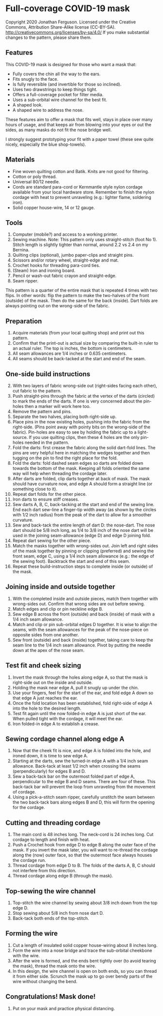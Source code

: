 # Full-coverage COVID-19 mask

Copyright 2020 Jonathan Ferguson.
Licensed under the Creative Commons, Attribution Share-Alike license (CC-BY-SA). http://creativecommons.org/licenses/by-sa/4.0/
If you make substantial changes to the pattern, please share them.

## Features

This COVID-19 mask is designed for those who want a mask that:
 * Fully covers the chin all the way to the ears.
 * Fits snugly to the face.
 * Is fully reversible (and invertible for those so inclined).
 * Uses two drawstrings to keep things tight.
 * Offers a full-coverage pocket for filter media.
 * Uses a sub-orbital wire channel for the best fit.
 * A shaped look.
 * A shaped wire to address the nose.
 
These features aim to offer a mask that fits well, stays in place over many hours of usage, and that keeps air from blowing into your eyes or out the sides, as many masks do not fit the nose bridge well. 
 
I strongly suggest prototyping your fit with a paper towel (these sew quite nicely, especially the blue shop-towels).

## Materials

* Fine woven quilting cotton and Batik. Knits are not good for filtering. 
* Cotton or poly thread. 
* Universal 80/12 needle. 
* Cords are standard para-cord or Kernmantle style nylon cordage available from your local hardware store. Remember to finish the nylon cordage with heat to prevent unraveling (e.g.: lighter flame, soldering iron).
* Solid copper house-wire, 14 or 12 gauge.

## Tools

1. Computer (mobile?) and access to a working printer.
2. Sewing machine. Note: This pattern only uses straight-stitch (foot No 1). Stitch length is slightly tighter than normal, around 2.2 vs 2.4 on my Bernina.
3. Quilting clips (optional), jumbo paper-clips and straight pins.
4. Scissors and/or rotary wheel, straight-edge and mat.
5. Crochet hooks for threading para-cord ties.
6. (Steam) Iron and ironing board.
7. Pencil or wash-out fabric crayon and straight-edge.
8. Seam ripper.

This pattern is a quarter of the entire mask that is repeated 4 times with two flips. In other words: flip the pattern to make the two-halves of the front (outside) of the mask. Then do the same for the back (inside). Dart folds are always pointing out on the wrong-side of the fabric.

## Preparation

1. Acquire materials (from your local quilting shop) and print out this pattern. 
1. Confirm that the print-out is actual size by comparing the built-in ruler to an actual ruler. The top is inches, the bottom is centimeters. 
1. All seam allowances are 1/4 inches or 0.635 centimeters.
1. All seams should be back-tacked at the start and end of the seam.

## One-side build instructions 

2. With two layers of fabric wrong-side out (right-sides facing each other), cut fabric to the pattern.
3. Push straight-pins through the fabric at the vertex of the darts (circled) to mark the ends of the darts. If one is very concerned about the pin-holes then a marker will work here too.
4. Remove the pattern and pins.
5. Separate the two halves, placing both right-side up. 
6. Place pins in the now existing holes, pushing into the fabric from the right-side. (Pins point away with pointy bits on the wrong-side of the fabric). Pin-holes are easy to see by holding the fabric up to a light-source. If you use quilting clips, then these 4 holes are the only pin-holes needed in the pattern. 
7. Fold the darts: first crease the fabric along the solid dart-fold lines. The pins are very helpful here in matching the wedges together and then tugging on the pin to find the right place for the fold.
 7. Fold the darts: fold dashed seam edges so darts are folded down towards the bottom of the mask. Keeping all folds oriented the same way will help when threading the cordage later.
 7. After darts are folded, clip darts together at back of mask. The mask should have curvature now, and edge A should form a straight line (or something close to it). 
 7. Repeat dart folds for the other piece.
 7. Iron darts to ensure stiff creases.
8. Sew darts A, B, C, back-tacking at the start and end of the sewing line. End each dart sew-line a finger-tip width away (as shown by the circles with 1/2 inch radius) from the peak of the dart to allow for a smoother curvature. 
8. Sew and back-tack the entire length of dart D: the nose-dart. The nose dart should be 5/8 inch long, as 1/4 to 3/8 inch of the nose dart will be used in the joining seam-allowance (edge D) and edge D joining fold.
9. Repeat dart sewing for the other piece.
10. Match the masks together with wrong-sides out. Join left and right sides of the mask together by pinning or clipping (preferred) and sewing the front seam, edge C, using a 1/4 inch seam allowance (e.g.: the edge of the sewing foot). Backtrack the start and end of this seam.
11. Repeat these build-instruction steps to complete inside (or outside) of the mask.

## Joining inside and outside together

1. With the completed inside and outside pieces, match them together with wrong-sides out. Confirm that wrong sides are out before sewing.
1. Match edges and clip or pin neckline edge B.
1. Sew edge B across the front (outside) and back (inside) of mask with a 1/4 inch seam allowance.
1. Match and clip or pin sub-orbital edges D together. It is wise to align the seams, with the seam allowances for the peak of the nose-piece on opposite sides from one another.
1. Sew front (outside) and back (inside) together, taking care to keep the seam line to the 1/4 inch seam allowance. Pivot by putting the needle down at the apex of the nose seam. 

## Test fit and cheek sizing

1. Invert the mask through the holes along edge A, so that the mask is right-side out on the inside and outside.
1. Holding the mask near edge A, pull it snugly up under the chin.
1. Use your fingers, feel for the start of the ear, and fold edge A down so that edge A just reaches the ear.
1. Once the fold location has been established, fold right-side of edge A into the hole to the desired length.
1. Test fit again until the now folded-in edge A is just short of the ear. When pulled tight with the cordage, it will meet the ear.
1. Iron folded-in edge A to establish a crease.

## Sewing cordage channel along edge A

1. Now that the cheek fit is nice, and edge A is folded into the hole, and ironed down, it is time to sew edge A.
1. Starting at the darts, sew the turned-in edge A with a 1/4 inch seam allowance. Back-tack at least 1/2 inch when crossing the seams (perpendicularly) for edges B and D. 
1. Sew a back-tack bar on the outermost folded part of edge A, perpendicular to the edge B and D seams. There are four of these. This back-tack bar will prevent the loop from unraveling from the movement of cordage.
1. Using a pick-a-stitch seam ripper, carefully unstitch the seam between the two back-tack bars along edges B and D, this will form the opening for the cordage. 

## Cutting and threading cordage

1. The main cord is 48 inches long. The neck-cord is 24 inches long. Cut cordage to length and finish with heat.
1. Push a Crochet hook from edge D to edge B along the outer face of the mask. If you invert the mask later, you will want to re-thread the cordage along the (now) outer face, so that the outermost face always houses the cordage run.
1. Thread cordage from edge D to B. The folds of the darts A, B, C should not interfere from this direction.
1. Thread cordage along edge B (through the mask).

## Top-sewing the wire channel

1. Top-stitch the wire channel by sewing about 3/8 inch down from the top edge D. 
1. Stop sewing about 5/8 inch from nose dart D.
1. Back-tack both ends of the top-stitch.

## Forming the wire

1. Cut a length of insulated solid copper house-wiring about 8 inches long.
1. Form the wire into a nose bridge and trace the sub-orbital cheekbone with the wire.
1. After the wire is formed, and the ends bent tightly over (to avoid tearing the mask), thread the mask onto the wire. 
1. In this design, the wire channel is open on both ends, so you can thread it from either side. Scrunch the mask up to go over bendy parts of the wire without changing the bend.

## Congratulations! Mask done! 

1. Put on your mask and practice physical distancing. 


